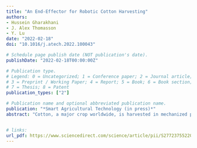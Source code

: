 ```yaml
---
title: "An End-Effector for Robotic Cotton Harvesting"
authors: 
- Hussein Gharakhani
- J. Alex Thomasson
- Y. Lu 
date: "2022-02-18"
doi: "10.1016/j.atech.2022.100043"

# Schedule page publish date (NOT publication's date).
publishDate: "2022-02-18T00:00:00Z"

# Publication type.
# Legend: 0 = Uncategorized; 1 = Conference paper; 2 = Journal article;
# 3 = Preprint / Working Paper; 4 = Report; 5 = Book; 6 = Book section;
# 7 = Thesis; 8 = Patent
publication_types: ["2"]

# Publication name and optional abbreviated publication name.
publication: "*Smart Agricultural Technology (in press)*"
abstract: "Cotton, a major crop worldwide, is harvested in mechanized production systems once at the end of the growing season. To facilitate harvest and maximize fiber quality, the plants are typically defoliated when about 60% of the cotton bolls are open. Due to non-uniform maturation, the bolls that have opened early expose their fiber to weather until harvest, commonly for weeks, degrading fiber quality. Furthermore, high capacity harvesting machines are heavy, potentially compacting the soil that in turn reduces hydraulic conductivity in the wheel tracks and reducing yield. Robotic harvesting with smaller machines brings about the possibility of multiple harvests during the growing season while enabling them to pick the seed cotton soon after the boll opens, preserving fiber quality. Smaller machines would also be less likely to substantially compact the soil. Therefore, research has been conducted to enumerate and address multiple challenges associated with the design of a robotic cotton harvester. The particular focus of the research reported herein was on the design of a robotic end-effector for picking seed cotton from the open boll of a non-defoliated cotton plant. Various design concepts were considered, and some were built as prototypes and experimentally assessed. The design was selected as optimal was: a three-finger, moving pinned belt, underactuated end-effector. A refined prototype of the end-effector was indoor tested on a robotic platform with a computer-controlled three-degree-of-freedom manipulator. The end-effector could pick 56-85% of the seed cotton from a boll with a picking time of 4 s for a simple and less efficient system to 18 s for a controlled-movement and more efficient system. Further implications of this study will include adding a depth sensor on the robot to detect and localize cotton bolls and manipulate arm autonomously." 


# links:
url_pdf: https://www.sciencedirect.com/science/article/pii/S2772375522000107?via%3Dihub
---
```

